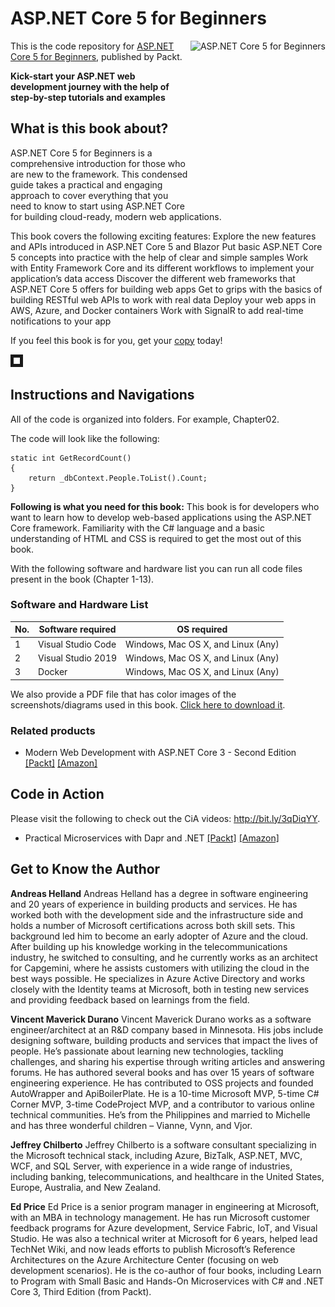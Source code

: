 # ASP.NET Core 5 for Beginners

<a href="https://www.packtpub.com/product/asp-net-core-5-for-beginners/9781800567184?utm_source=github&utm_medium=repository&utm_campaign=9781800567184"><img src="https://static.packt-cdn.com/products/9781800567184/cover/smaller" alt="ASP.NET Core 5 for Beginners" height="256px" align="right"></a>

This is the code repository for [ASP.NET Core 5 for Beginners](https://www.packtpub.com/product/asp-net-core-5-for-beginners/9781800567184?utm_source=github&utm_medium=repository&utm_campaign=9781800567184), published by Packt.

**Kick-start your ASP.NET web development journey with the help of step-by-step tutorials and examples**

## What is this book about?
ASP.NET Core 5 for Beginners is a comprehensive introduction for those who are new to the framework. This condensed guide takes a practical and engaging approach to cover everything that you need to know to start using ASP.NET Core for building cloud-ready, modern web applications. 

This book covers the following exciting features:
Explore the new features and APIs introduced in ASP.NET Core 5 and Blazor
Put basic ASP.NET Core 5 concepts into practice with the help of clear and simple samples
Work with Entity Framework Core and its different workflows to implement your application’s data access
Discover the different web frameworks that ASP.NET Core 5 offers for building web apps
Get to grips with the basics of building RESTful web APIs to work with real data
Deploy your web apps in AWS, Azure, and Docker containers
Work with SignalR to add real-time notifications to your app	

If you feel this book is for you, get your [copy](https://www.amazon.com/dp/1800567189) today!

<a href="https://www.packtpub.com/?utm_source=github&utm_medium=banner&utm_campaign=GitHubBanner"><img src="https://raw.githubusercontent.com/PacktPublishing/GitHub/master/GitHub.png" 
alt="https://www.packtpub.com/" border="5" /></a>

## Instructions and Navigations
All of the code is organized into folders. For example, Chapter02.

The code will look like the following:
```
static int GetRecordCount()
{
    return _dbContext.People.ToList().Count;
}
```

**Following is what you need for this book:**
This book is for developers who want to learn how to develop web-based applications using the ASP.NET Core framework. Familiarity with the C# language and a basic understanding of HTML and CSS is required to get the most out of this book.

With the following software and hardware list you can run all code files present in the book (Chapter 1-13).
### Software and Hardware List
| No. | Software required | OS required |
| -------- | ------------------------------------ | ----------------------------------- |
| 1 | Visual Studio Code | Windows, Mac OS X, and Linux (Any) |
| 2 | Visual Studio 2019 | Windows, Mac OS X, and Linux (Any) |
| 3 | Docker | Windows, Mac OS X, and Linux (Any) |


We also provide a PDF file that has color images of the screenshots/diagrams used in this book. [Click here to download it](https://static.packt-cdn.com/downloads/9781800567184_ColorImages.pdf).

### Related products
* Modern Web Development with ASP.NET Core 3 - Second Edition [[Packt]](https://www.packtpub.com/product/modern-web-development-with-asp-net-core-3-second-edition/9781789619768?utm_source=github&utm_medium=repository&utm_campaign=9781789619768) [[Amazon]](https://www.amazon.com/dp/1789619769)

## Code in Action
Please visit the following to check out the CiA videos: http://bit.ly/3qDiqYY.

* Practical Microservices with Dapr and .NET [[Packt]](https://www.packtpub.com/product/practical-microservices-with-dapr-and-net/9781800568372?utm_source=github&utm_medium=repository&utm_campaign=9781800568372) [[Amazon]](https://www.amazon.com/dp/1800568371)
## Get to Know the Author
**Andreas Helland**
Andreas Helland has a degree in software engineering and 20 years of experience in building products and services. He has worked both with the development side and the infrastructure side and holds a number of Microsoft certifications across both skill sets. This background led him to become an early adopter of Azure and the cloud. After building up his knowledge working in the telecommunications industry, he switched to consulting, and he currently works as an architect for Capgemini, where he assists customers with utilizing the cloud in the best ways possible. He specializes in Azure Active Directory and works closely with the Identity teams at Microsoft, both in testing new services and providing feedback based on learnings from the field.

**Vincent Maverick Durano**
Vincent Maverick Durano works as a software engineer/architect at an R&D company based in Minnesota. His jobs include designing software, building products and services that impact the lives of people. He’s passionate about learning new technologies, tackling challenges, and sharing his expertise through writing articles and answering forums. He has authored several books and has over 15 years of software engineering experience. He has contributed to OSS projects and founded AutoWrapper and ApiBoilerPlate. He is a 10-time Microsoft MVP, 5-time C# Corner MVP, 3-time CodeProject MVP, and a contributor to various online technical communities. He’s from the Philippines and married to Michelle and has three wonderful children – Vianne, Vynn, and Vjor.

**Jeffrey Chilberto**
Jeffrey Chilberto is a software consultant specializing in the Microsoft technical stack, including Azure, BizTalk, ASP.NET, MVC, WCF, and SQL Server, with experience in a wide range of industries, including banking, telecommunications, and healthcare in the United States, Europe, Australia, and New Zealand.


**Ed Price**
Ed Price is a senior program manager in engineering at Microsoft, with an MBA in technology management. He has run Microsoft customer feedback programs for Azure development, Service Fabric, IoT, and Visual Studio. He was also a technical writer at Microsoft for 6 years, helped lead TechNet Wiki, and now leads efforts to publish Microsoft’s Reference Architectures on the Azure Architecture Center (focusing on web development scenarios). He is the co-author of four books, including Learn to Program with Small Basic and Hands-On Microservices with C# and .NET Core 3, Third Edition (from Packt).


